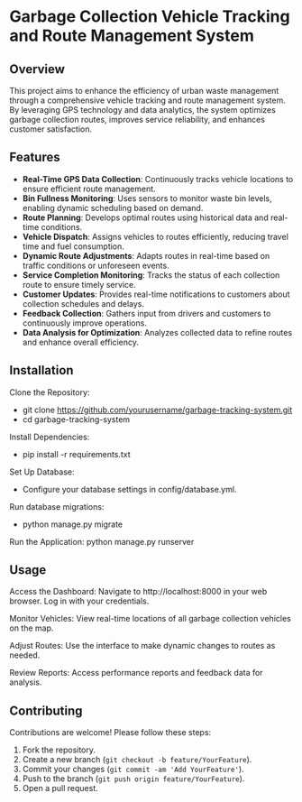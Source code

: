 # Garbage Collection Vehicle Tracking and Route Management System

## Overview

This project aims to enhance the efficiency of urban waste management through a comprehensive vehicle tracking and route management system. By leveraging GPS technology and data analytics, the system optimizes garbage collection routes, improves service reliability, and enhances customer satisfaction.

## Features

- **Real-Time GPS Data Collection**: Continuously tracks vehicle locations to ensure efficient route management.
- **Bin Fullness Monitoring**: Uses sensors to monitor waste bin levels, enabling dynamic scheduling based on demand.
- **Route Planning**: Develops optimal routes using historical data and real-time conditions.
- **Vehicle Dispatch**: Assigns vehicles to routes efficiently, reducing travel time and fuel consumption.
- **Dynamic Route Adjustments**: Adapts routes in real-time based on traffic conditions or unforeseen events.
- **Service Completion Monitoring**: Tracks the status of each collection route to ensure timely service.
- **Customer Updates**: Provides real-time notifications to customers about collection schedules and delays.
- **Feedback Collection**: Gathers input from drivers and customers to continuously improve operations.
- **Data Analysis for Optimization**: Analyzes collected data to refine routes and enhance overall efficiency.

## Installation
Clone the Repository:
 - git clone https://github.com/yourusername/garbage-tracking-system.git
 - cd garbage-tracking-system

Install Dependencies:

  - pip install -r requirements.txt

Set Up Database:
  - Configure your database settings in config/database.yml.

Run database migrations:
  - python manage.py migrate

Run the Application:
python manage.py runserver

## Usage
Access the Dashboard:
Navigate to http://localhost:8000 in your web browser.
Log in with your credentials.

Monitor Vehicles:
View real-time locations of all garbage collection vehicles on the map.

Adjust Routes:
Use the interface to make dynamic changes to routes as needed.

Review Reports:
Access performance reports and feedback data for analysis.

## Contributing

Contributions are welcome! Please follow these steps:

1. Fork the repository.
2. Create a new branch (`git checkout -b feature/YourFeature`).
3. Commit your changes (`git commit -am 'Add YourFeature'`).
4. Push to the branch (`git push origin feature/YourFeature`).
5. Open a pull request.
